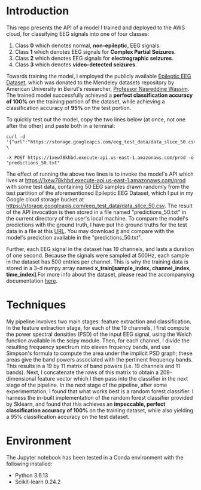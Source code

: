 # Introduction
This repo presents the API of a model I trained and deployed to the AWS cloud, for classifying EEG signals into one of four classes:
1. Class **0** which denotes normal, **non-epileptic**, EEG signals.
2. Class **1** which denotes EEG signals for **Complex Partial Seizures**.
3. Class **2** which denotes EEG signals for **electrographic seizures**. 
4. Class **3** which denotes **video-detected seizures**.

Towards training the model, I employed the publicly available [Epileptic EEG Dataset](https://data.mendeley.com/datasets/5pc2j46cbc/1), which was donated to the Mendeley datasets repository by American University in Beirut's researcher, [Professor Nasreddine Wassim](https://www.emedevents.com/speaker-profile/wassim-nasreddine). The trained model successfully achieved a **perfect classification accuracy of 100%** on the training portion of the dataset, while achieving a classification accuracy of **95%** on the test portion.

To quickly test out the model, copy the two lines below (at once, not one after the other) and paste both in a terminal:

    curl -d '{"url":"https://storage.googleapis.com/eeg_test_data/data_slice_50.csv"}' \ 
    
    -X POST https://1xew78khbd.execute-api.us-east-1.amazonaws.com/prod -o "predictions_50.txt"


The effect of running the above two lines is to invoke the model's API which lives at https://1xew78khbd.execute-api.us-east-1.amazonaws.com/prod with some test data, containing 50 EEG samples drawn randomly from the test partition of the aforementioned Epileptic EEG Dataset, which I put in my Google cloud storage bucket at https://storage.googleapis.com/eeg_test_data/data_slice_50.csv. The result of the API invocation is then stored in a file named "predictions_50.txt" in the current directory of the user's local machine. To compare the model's predictions with the ground truth, I have put the ground truths for the test data in a file at this [URL](https://storage.googleapis.com/eeg_test_data/ground_truth_50.txt). You may download [it](https://storage.googleapis.com/eeg_test_data/ground_truth_50.txt) and compare with the model's prediction available
in the "predictions_50.txt". 



Further, each EEG signal in the dataset has 19 channels, and lasts a duration of one second. Because the signals were sampled at 500Hz, each sample in the dataset has 500 entries per channel. This is why the training data is stored in a 3-d numpy array named **x_train[sample_index, channel_index, time_index]**.For more info about the dataset, please read the accompanying documentation [here](https://data.mendeley.com/public-files/datasets/5pc2j46cbc/files/6f59035d-7d61-40cf-8491-a58cc77d7818/file_downloaded).

# Techniques
My pipeline involves two main stages: feature extraction and classification. In the feature extraction stage, for each of the 19 channels, I first compute the power spectral densities (PSD) of the input EEG signal, using the Welch function available in the scipy module. Then, for each channel, I divide the resulting frequency spectrum into eleven frquency bands, and use Simpson's formula to compute the area under the implicit PSD graph; these areas give the band powers associated with the pertinent frequency bands. This results in a 19 by 11 matrix of band powers (i.e. 19 channels and 11 bands). Next, I concatenate the rows of this matrix to obtain a 209-dimensional feature vector which I then pass into the classifier in the next stage of the pipeline. In the next stage of the pipeline, after some experimentation, I found that what works best is a random forest classifier. I harness the in-built implementation of the random forest classifier provided by Sklearn, and found that this achieves an **impeccable, perfect classification accuracy of 100%** on the training dataset, while also yielding a 95% classification accuracy on the test dataset.   

# Environment
The Jupyter notebook has been tested in a Conda environment with the following installed:
- Python 3.6.13
- Scikit-learn 0.24.2
